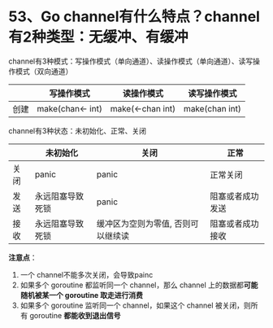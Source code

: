 # 53、Go channel有什么特点？channel有2种类型：无缓冲、有缓冲

channel有3种模式：写操作模式（单向通道）、读操作模式（单向通道）、读写操作模式（双向通道）

|      | 写操作模式       | 读操作模式       | 读写操作模式   |
| ---- | ---------------- | ---------------- | -------------- |
| 创建 | make(chan<- int) | make(<-chan int) | make(chan int) |

channel有3种状态：未初始化、正常、关闭

|      | 未初始化         | 关闭                               | 正常             |
| ---- | ---------------- | ---------------------------------- | ---------------- |
| 关闭 | panic            | panic                              | 正常关闭         |
| 发送 | 永远阻塞导致死锁 | panic                              | 阻塞或者成功发送 |
| 接收 | 永远阻塞导致死锁 | 缓冲区为空则为零值, 否则可以继续读 | 阻塞或者成功接收 |

**注意点**：

1. 一个 channel不能多次关闭，会导致painc
2. 如果多个 goroutine 都监听同一个 channel，那么 channel 上的数据都**可能随机被某一个 goroutine 取走进行消费**
3. 如果多个 goroutine 监听同一个 channel，如果这个 channel 被关闭，则所有 goroutine **都能收到退出信号**

